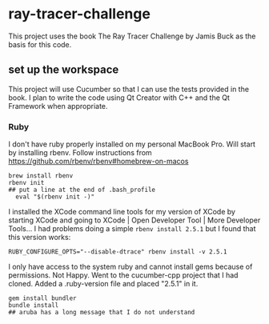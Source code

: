 # ray-tracer-challenge
This project uses the book The Ray Tracer Challenge by Jamis Buck as the basis for this code.

## set up the workspace
This project will use Cucumber so that I can use the tests provided in the book. I plan to write the code using Qt Creator with C++ and the Qt Framework when appropriate.

### Ruby
I don't have ruby properly installed on my personal MacBook Pro. Will start by installing rbenv. Follow instructions from
https://github.com/rbenv/rbenv#homebrew-on-macos
```
brew install rbenv
rbenv init
## put a line at the end of .bash_profile
  eval "$(rbenv init -)"
```
I installed the XCode command line tools for my version of XCode by starting XCode and going to 
XCode | Open Developer Tool | More Developer Tools...
I had problems doing a simple `rbenv install 2.5.1` but I found that this version works:
```
RUBY_CONFIGURE_OPTS="--disable-dtrace" rbenv install -v 2.5.1
```
I only have access to the system ruby and cannot install gems because of permissions. Not Happy.
Went to the cucumber-cpp project that I had cloned. Added a .ruby-version file and placed "2.5.1" in it.

```
gem install bundler
bundle install
## aruba has a long message that I do not understand
```

